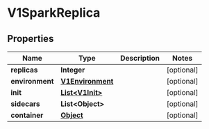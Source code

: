

# V1SparkReplica

## Properties

Name | Type | Description | Notes
------------ | ------------- | ------------- | -------------
**replicas** | **Integer** |  |  [optional]
**environment** | [**V1Environment**](V1Environment.md) |  |  [optional]
**init** | [**List&lt;V1Init&gt;**](V1Init.md) |  |  [optional]
**sidecars** | **List&lt;Object&gt;** |  |  [optional]
**container** | [**Object**](.md) |  |  [optional]



